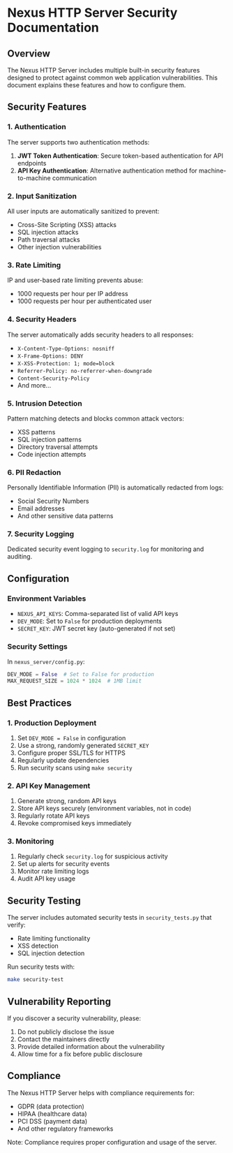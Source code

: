 # Nexus HTTP Server Security Documentation

## Overview

The Nexus HTTP Server includes multiple built-in security features designed to protect against common web application vulnerabilities. This document explains these features and how to configure them.

## Security Features

### 1. Authentication

The server supports two authentication methods:

1. **JWT Token Authentication**: Secure token-based authentication for API endpoints
2. **API Key Authentication**: Alternative authentication method for machine-to-machine communication

### 2. Input Sanitization

All user inputs are automatically sanitized to prevent:
- Cross-Site Scripting (XSS) attacks
- SQL injection attacks
- Path traversal attacks
- Other injection vulnerabilities

### 3. Rate Limiting

IP and user-based rate limiting prevents abuse:
- 1000 requests per hour per IP address
- 1000 requests per hour per authenticated user

### 4. Security Headers

The server automatically adds security headers to all responses:
- `X-Content-Type-Options: nosniff`
- `X-Frame-Options: DENY`
- `X-XSS-Protection: 1; mode=block`
- `Referrer-Policy: no-referrer-when-downgrade`
- `Content-Security-Policy`
- And more...

### 5. Intrusion Detection

Pattern matching detects and blocks common attack vectors:
- XSS patterns
- SQL injection patterns
- Directory traversal attempts
- Code injection attempts

### 6. PII Redaction

Personally Identifiable Information (PII) is automatically redacted from logs:
- Social Security Numbers
- Email addresses
- And other sensitive data patterns

### 7. Security Logging

Dedicated security event logging to `security.log` for monitoring and auditing.

## Configuration

### Environment Variables

- `NEXUS_API_KEYS`: Comma-separated list of valid API keys
- `DEV_MODE`: Set to `False` for production deployments
- `SECRET_KEY`: JWT secret key (auto-generated if not set)

### Security Settings

In `nexus_server/config.py`:
```python
DEV_MODE = False  # Set to False for production
MAX_REQUEST_SIZE = 1024 * 1024  # 1MB limit
```

## Best Practices

### 1. Production Deployment

1. Set `DEV_MODE = False` in configuration
2. Use a strong, randomly generated `SECRET_KEY`
3. Configure proper SSL/TLS for HTTPS
4. Regularly update dependencies
5. Run security scans using `make security`

### 2. API Key Management

1. Generate strong, random API keys
2. Store API keys securely (environment variables, not in code)
3. Regularly rotate API keys
4. Revoke compromised keys immediately

### 3. Monitoring

1. Regularly check `security.log` for suspicious activity
2. Set up alerts for security events
3. Monitor rate limiting logs
4. Audit API key usage

## Security Testing

The server includes automated security tests in `security_tests.py` that verify:
- Rate limiting functionality
- XSS detection
- SQL injection detection

Run security tests with:
```bash
make security-test
```

## Vulnerability Reporting

If you discover a security vulnerability, please:
1. Do not publicly disclose the issue
2. Contact the maintainers directly
3. Provide detailed information about the vulnerability
4. Allow time for a fix before public disclosure

## Compliance

The Nexus HTTP Server helps with compliance requirements for:
- GDPR (data protection)
- HIPAA (healthcare data)
- PCI DSS (payment data)
- And other regulatory frameworks

Note: Compliance requires proper configuration and usage of the server.